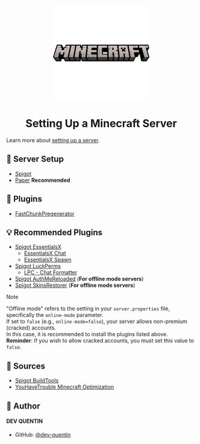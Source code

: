 <p align="center">
    <img src="minecraft-banner.png" alt="MINECRAFT" width="256">
</p>

<h1 align="center">Setting Up a Minecraft Server</h1>

Learn more about [setting up a server](https://minecraft.wiki/w/Tutorials/Setting_up_a_server).

## 📌 Server Setup

- [Spigot](Spigot.md)
- [Paper](Paper.md) **Recommended**

## 🔩 Plugins

- [FastChunkPregenerator](FastChunkPregenerator.md)

## 💡 Recommended Plugins

- [Spigot EssentialsX](https://www.spigotmc.org/resources/essentialsx.9089/)
    - [EssentialsX Chat](https://essentialsx.net/downloads.html)
    - [EssentialsX Spawn](https://essentialsx.net/downloads.html)
- [Spigot LuckPerms](https://www.spigotmc.org/resources/luckperms.28140/)
    - [LPC - Chat Formatter](https://www.spigotmc.org/resources/lpc-chat-formatter-1-7-10-1-20.68965/)
- [Spigot AuthMeReloaded](https://www.spigotmc.org/resources/authmereloaded.6269/) (**For offline mode servers**)
- [Spigot SkinsRestorer](https://www.spigotmc.org/resources/skinsrestorer.2124/) (**For offline mode servers**)

> [!NOTE]
> "Offline mode" refers to the setting in your `server.properties` file, specifically the `online-mode` parameter.  
> If set to `false` (e.g., `online-mode=false`), your server allows non-premium (cracked) accounts.  
> In this case, it is recommended to install the plugins listed above.  
> **Reminder**: If you wish to allow cracked accounts, you must set this value to `false`.

## 🧐 Sources

- [Spigot BuildTools](https://www.spigotmc.org/wiki/buildtools/)
- [YouHaveTrouble Minecraft Optimization](https://github.com/YouHaveTrouble/minecraft-optimization)

## 🙇 Author

#### DEV QUENTIN
- GitHub: [@dev-quentin](https://github.com/dev-quentin)
